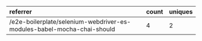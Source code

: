 | referrer                                                               | count | uniques |
| :--------------------------------------------------------------------- | :---- | :------ |
| /e2e-boilerplate/selenium-webdriver-es-modules-babel-mocha-chai-should | 4     | 2       |